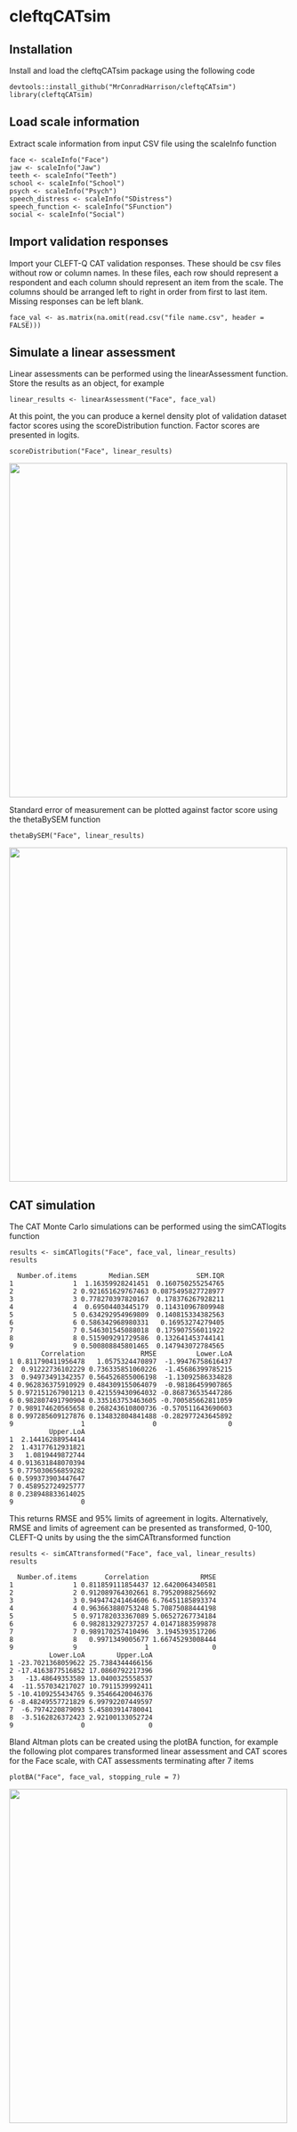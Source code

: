 
# cleftqCATsim

## Installation 

Install and load the cleftqCATsim package using the following code

``` 
devtools::install_github("MrConradHarrison/cleftqCATsim")
library(cleftqCATsim)
```

## Load scale information

Extract scale information from input CSV file using the scaleInfo function

```
face <- scaleInfo("Face")
jaw <- scaleInfo("Jaw")
teeth <- scaleInfo("Teeth")
school <- scaleInfo("School")
psych <- scaleInfo("Psych")
speech_distress <- scaleInfo("SDistress")
speech_function <- scaleInfo("SFunction")
social <- scaleInfo("Social")
```

## Import validation responses

Import your CLEFT-Q CAT validation responses. These should be csv files without row or column names. In these files, each row should represent a respondent and each column should represent an item from the scale. The columns should be arranged left to right in order from first to last item. Missing responses can be left blank. 

```
face_val <- as.matrix(na.omit(read.csv("file name.csv", header = FALSE)))
```

## Simulate a linear assessment

Linear assessments can be performed using the linearAssessment function.
Store the results as an object, for example

```
linear_results <- linearAssessment("Face", face_val)
```

At this point, the you can produce a kernel density plot of validation dataset factor scores using the scoreDistribution function. Factor scores are presented in logits.

```
scoreDistribution("Face", linear_results)
```

<img src="https://raw.githubusercontent.com/MrConradHarrison/cleftqCATsim/master/man/figures/KD.png" width="500" height="600">


Standard error of measurement can be plotted against factor score using the thetaBySEM function

```
thetaBySEM("Face", linear_results)
```

<img src="https://raw.githubusercontent.com/MrConradHarrison/cleftqCATsim/master/man/figures/thetaBySEM.png" width="500" height="600">

## CAT simulation

The CAT Monte Carlo simulations can be performed using the simCATlogits function

```
results <- simCATlogits("Face", face_val, linear_results)
results
```
```
  Number.of.items        Median.SEM            SEM.IQR 
1               1  1.16359928241451  0.160750255254765
2               2 0.921651629767463 0.0875495827728977
3               3 0.778270397820167  0.178376267928211
4               4  0.69504403445179  0.114310967809948
5               5 0.634292954969809  0.140815334382563
6               6 0.586342968980331   0.16953274279405
7               7 0.546301545088018  0.175907556011922
8               8 0.515909291729586  0.132641453744141
9               9 0.500808845801465  0.147943072784565
        Correlation              RMSE          Lower.LoA
1 0.811790411956478   1.0575324470897  -1.99476758616437
2  0.91222736102229 0.736335851060226  -1.45686399785215
3  0.94973491342357 0.564526855006198  -1.13092586334828
4 0.962836375910929 0.484309155064079  -0.98186459907865
5 0.972151267901213 0.421559430964032 -0.868736535447286
6 0.982807491790904 0.335163753463605 -0.700585662811059
7 0.989174620565658 0.268243610800736 -0.570511643690603
8 0.997285609127876 0.134832804841488 -0.282977243645892
9                 1                 0                  0
          Upper.LoA
1  2.14416288954414
2  1.43177612931821
3   1.0819449872744
4 0.913631848070394
5 0.775030656859282
6 0.599373903447647
7 0.458952724925777
8 0.238948833614025
9                 0

```
This returns RMSE and 95% limits of agreement in logits. Alternatively, RMSE and limits of agreement can be presented as transformed, 0-100, CLEFT-Q units by using the the simCATtransformed function

```
results <- simCATtransformed("Face", face_val, linear_results)
results
```
```
  Number.of.items       Correlation             RMSE
1               1 0.811859111854437 12.6420064340581
2               2 0.912089764302661 8.79520988256692
3               3 0.949474241464606 6.76451185893374
4               4 0.963663880753248 5.70875088444198
5               5 0.971782033367089 5.06527267734184
6               6 0.982813292737257 4.01471883599878
7               7 0.989170257410496  3.1945393517206
8               8   0.9971349005677 1.66745293008444
9               9                 1                0
          Lower.LoA        Upper.LoA
1 -23.7021368059622 25.7384344466156
2 -17.4163877516852 17.0860792217396
3   -13.48649353589 13.0400325558537
4  -11.557034217027 10.7911539992411
5 -10.4109255434765 9.35466420046376
6 -8.48249557721829 6.99792207449597
7  -6.7974220879093 5.45803914780041
8  -3.5162826372423 2.92100133052724
9                 0                0
```

Bland Altman plots can be created using the plotBA function, for example the following plot compares transformed linear assessment and CAT scores for the Face scale, with CAT assessments terminating after 7 items

```
plotBA("Face", face_val, stopping_rule = 7)
```
<img src="https://raw.githubusercontent.com/MrConradHarrison/cleftqCATsim/master/man/figures/BA.png" width="500" height="600">
